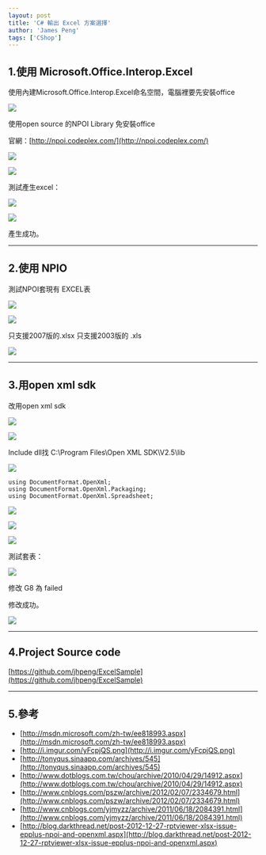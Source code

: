 ```yaml
---
layout: post
title: 'C# 輸出 Excel 方案選擇'
author: 'James Peng'
tags: ['CShop']
---
```


## 1.使用 Microsoft.Office.Interop.Excel ##

使用內建Microsoft.Office.Interop.Excel命名空間，電腦裡要先安裝office

![](http://i.imgur.com/zeONwkE.png)


使用open source 的NPOI Library 免安裝office

官網：[http://npoi.codeplex.com/](http://npoi.codeplex.com/)

![](http://i.imgur.com/6Mr0E53.png)

![](http://i.imgur.com/yFcpjQS.png)

測試產生excel：

<script src="https://gist.github.com/jhpeng/e4994ee9a364308942bd.js"></script>

![](http://i.imgur.com/A6xPoTY.png)

![](http://i.imgur.com/056C1ob.png)

產生成功。



----------

## 2.使用 NPIO ##

測試NPOI套現有 EXCEL表

![](http://i.imgur.com/zRvkoFC.png)

![](http://i.imgur.com/ovDZsWl.png)


只支援2007版的.xlsx
只支援2003版的 .xls

![](http://i.imgur.com/3fXDh1t.png)


<script src="https://gist.github.com/jhpeng/7bdfd42744ba7b440b7c.js"></script>


----------


## 3.用open xml sdk ##

改用open xml sdk

![](http://i.imgur.com/sIr0PHC.png)

![](http://i.imgur.com/1gm3hhA.png)

Include dll找 C:\Program Files\Open XML SDK\V2.5\lib

![](http://i.imgur.com/rIzwIRv.png)

    using DocumentFormat.OpenXml;
    using DocumentFormat.OpenXml.Packaging;
    using DocumentFormat.OpenXml.Spreadsheet;


![](http://i.imgur.com/ggv48UM.png)

![](http://i.imgur.com/4c9ceqD.png)

![](http://i.imgur.com/ZcShloM.png)

測試套表：

![](http://i.imgur.com/PRmlqNz.png)

修改 G8 為 failed

<script src="https://gist.github.com/jhpeng/506bc6e05b880919ebb6.js"></script>


修改成功。

![](http://i.imgur.com/iNcotoy.png)


----------

## 4.Project Source code ##
[https://github.com/jhpeng/ExcelSample](https://github.com/jhpeng/ExcelSample)


----------

## 5.參考 ##
- [http://msdn.microsoft.com/zh-tw/ee818993.aspx](http://msdn.microsoft.com/zh-tw/ee818993.aspx)
- [http://i.imgur.com/yFcpjQS.png](http://i.imgur.com/yFcpjQS.png)
- [http://tonyqus.sinaapp.com/archives/545](http://tonyqus.sinaapp.com/archives/545)
- [http://www.dotblogs.com.tw/chou/archive/2010/04/29/14912.aspx](http://www.dotblogs.com.tw/chou/archive/2010/04/29/14912.aspx)
- [http://www.cnblogs.com/pszw/archive/2012/02/07/2334679.html](http://www.cnblogs.com/pszw/archive/2012/02/07/2334679.html)
- [http://www.cnblogs.com/yjmyzz/archive/2011/06/18/2084391.html](http://www.cnblogs.com/yjmyzz/archive/2011/06/18/2084391.html)
- [http://blog.darkthread.net/post-2012-12-27-rptviewer-xlsx-issue-epplus-npoi-and-openxml.aspx](http://blog.darkthread.net/post-2012-12-27-rptviewer-xlsx-issue-epplus-npoi-and-openxml.aspx)
